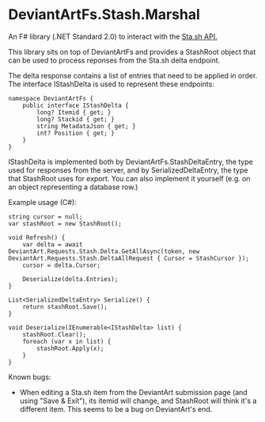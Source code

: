 # DeviantArtFs.Stash.Marshal

An F# library (.NET Standard 2.0) to interact with the [Sta.sh API.](https://www.deviantart.com/developers/http/v1/20160316)

This library sits on top of DeviantArtFs and provides a StashRoot object that can be used to process reponses from the Sta.sh delta endpoint.

The delta response contains a list of entries that need to be applied in order. The interface IStashDelta is used to represent these endpoints:

	namespace DeviantArtFs {
		public interface IStashDelta {
			long? Itemid { get; }
			long? Stackid { get; }
			string MetadataJson { get; }
			int? Position { get; }
		}
	}

IStashDelta is implemented both by DeviantArtFs.StashDeltaEntry, the type used for responses from the server,
and by SerializedDeltaEntry, the type that StashRoot uses for export.
You can also implement it yourself (e.g. on an object representing a database row.)

Example usage (C#):

	string cursor = null;
	var stashRoot = new StashRoot();

	void Refresh() {
		var delta = await DeviantArt.Requests.Stash.Delta.GetAllAsync(token, new DeviantArt.Requests.Stash.DeltaAllRequest { Cursor = StashCursor });
		cursor = delta.Cursor;

		Deserialize(delta.Entries);
	}

	List<SerializedDeltaEntry> Serialize() {
		return stashRoot.Save();
	}

	void Deserialize(IEnumerable<IStashDelta> list) {
		stashRoot.Clear();
        foreach (var x in list) {
            stashRoot.Apply(x);
        }
	}

Known bugs:

* When editing a Sta.sh item from the DeviantArt submission page (and using "Save & Exit"), its itemid will change, and StashRoot will think it's a different item. This seems to be a bug on DeviantArt's end.
